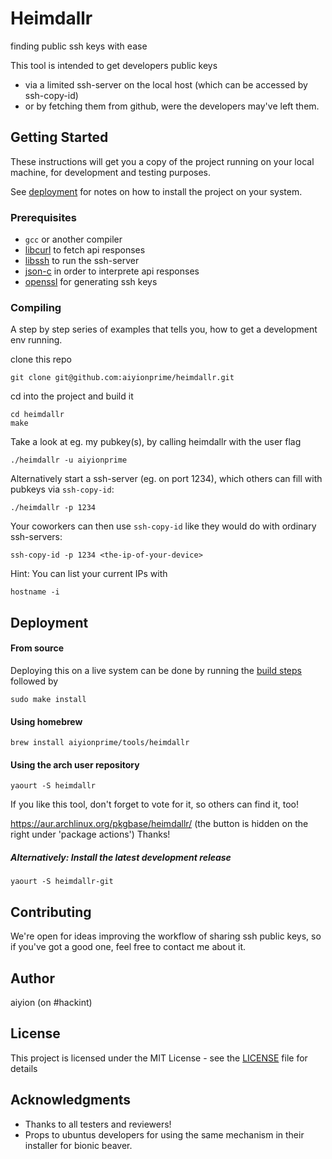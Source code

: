 # Heimdallr

finding public ssh keys with ease


This tool is intended to get developers public keys
* via a limited ssh-server on the local host (which can be accessed by ssh-copy-id)
* or by fetching them from github, were the developers may've left them.

## Getting Started

These instructions will get you a copy of the project running on your local machine, for development and testing purposes.

See [deployment](#deployment) for notes on how to install the project on your system.

### Prerequisites


* `gcc` or another compiler
* [libcurl](https://curl.haxx.se/libcurl/) to fetch api responses
* [libssh](https://www.libssh.org/) to run the ssh-server
* [json-c](https://github.com/json-c/json-c) in order to interprete api responses
* [openssl](https://github.com/openssl/openssl) for generating ssh keys


### Compiling

A step by step series of examples that tells you, how to get a development env running.

clone this repo

```
git clone git@github.com:aiyionprime/heimdallr.git
```

cd into the project and build it

```
cd heimdallr
make
```

Take a look at eg. my pubkey(s), by calling heimdallr with the user flag

```
./heimdallr -u aiyionprime
```

Alternatively start a ssh-server (eg. on port 1234), which others can fill with pubkeys via `ssh-copy-id`:

```
./heimdallr -p 1234
```

Your coworkers can then use `ssh-copy-id` like they would do with ordinary ssh-servers:

```
ssh-copy-id -p 1234 <the-ip-of-your-device>
```

Hint: You can list your current IPs with

```
hostname -i
```


## Deployment

#### From source

Deploying this on a live system can be done by running the [build steps](#installing) followed by

```
sudo make install
```

#### Using homebrew

```
brew install aiyionprime/tools/heimdallr
```

#### Using the arch user repository

```
yaourt -S heimdallr
```

If you like this tool, don't forget to vote for it, so others can find it, too!

https://aur.archlinux.org/pkgbase/heimdallr/ (the button is hidden on the right under 'package actions')
Thanks!

##### Alternatively: Install the latest development release

```
yaourt -S heimdallr-git
```

## Contributing

We're open for ideas improving the workflow of sharing ssh public keys,
so if you've got a good one, feel free to contact me about it.

## Author

aiyion (on #hackint)

## License

This project is licensed under the MIT License - see the [LICENSE](LICENSE) file for details

## Acknowledgments

* Thanks to all testers and reviewers!
* Props to ubuntus developers for using the same mechanism in their installer for bionic beaver.
